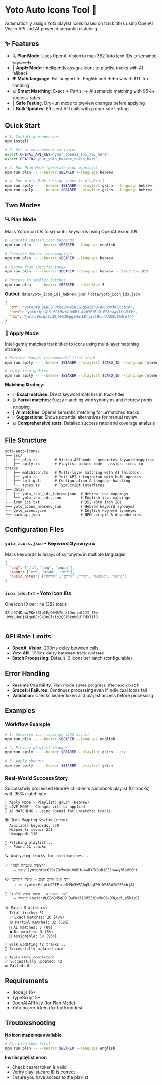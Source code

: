 # Yoto Auto Icons Tool 🎨

Automatically assign Yoto playlist icons based on track titles using OpenAI Vision API and AI-powered semantic matching.

## ✨ Features

- 🔍 **Plan Mode**: Uses OpenAI Vision to map 352 Yoto icon IDs to semantic keywords
- 🎯 **Apply Mode**: Intelligently assigns icons to playlist tracks with AI fallback
- 🌍 **Multi-language**: Full support for English and Hebrew with RTL text handling
- 📊 **Smart Matching**: Exact → Partial → AI semantic matching with 95%+ success rates
- 🧪 **Safe Testing**: Dry-run mode to preview changes before applying
- ⚡ **Bulk Updates**: Efficient API calls with proper rate limiting

## Quick Start

```bash
# 1. Install dependencies
npm install

# 2. Set up environment variables
export OPENAI_API_KEY="your_openai_api_key_here"
export BEARER="your_yoto_bearer_token_here"

# 3. Run Plan Mode (generate icon mappings)
npm run plan -- --bearer $BEARER --language hebrew

# 4. Run Apply Mode (assign icons to playlist)
npm run apply -- --bearer $BEARER --playlist gkLcn --language hebrew --dry
npm run apply -- --bearer $BEARER --playlist gkLcn --language hebrew
```

## Two Modes

### 🔍 Plan Mode
Maps Yoto icon IDs to semantic keywords using OpenAI Vision API.

```bash
# Generate English icon mappings
npm run plan -- --bearer $BEARER --language english

# Generate Hebrew icon mappings
npm run plan -- --bearer $BEARER --language hebrew

# Resume from specific index
npm run plan -- --bearer $BEARER --language hebrew --startFrom 100

# Process in smaller batches
npm run plan -- --bearer $BEARER --batchSize 5
```

**Output**: `data/yoto_icon_ids_hebrew.json` / `data/yoto_icon_ids.json`
```json
{
  "דוב": "yoto:#p_yLNC3TPtuo8MNv5WSG0q5aqTPD-WRRRWYkPB0cbjA",
  "ציפור": "yoto:#pcGl9aZOfMwiNUm8Rfu4wRYPkBuDiEB5nwwy76aVtCM",
  "ספר": "yoto:#uiqaZz3Q_kM359pgiMaIkK-grc19uo4tRK5bSAMro7o"
}
```

### 🎯 Apply Mode
Intelligently matches track titles to icons using multi-layer matching strategy.

```bash
# Preview changes (recommended first step)
npm run apply -- --bearer $BEARER --playlist $CARD_ID --language hebrew --dry

# Apply icon updates
npm run apply -- --bearer $BEARER --playlist $CARD_ID --language hebrew
```

**Matching Strategy**:
- ✅ **Exact matches**: Direct keyword matches in track titles
- 🟡 **Partial matches**: Fuzzy matching with synonyms and Hebrew prefix stripping
- 🤖 **AI matches**: OpenAI semantic matching for unmatched tracks
- 💡 **Suggestions**: Shows potential alternatives for manual review
- 📊 **Comprehensive stats**: Detailed success rates and coverage analysis

## File Structure

```
yoto-auto-icons/
├── src/
│   ├── plan.ts        # Vision API mode - generates keyword mappings
│   ├── apply.ts       # Playlist update mode - assigns icons to tracks
│   ├── matchIcon.ts   # Multi-layer matching with AI fallback
│   ├── yoto.ts        # Yoto API integration with bulk updates
│   ├── config.ts      # Configuration & language handling
│   └── types.ts       # TypeScript interfaces
├── data/
│   ├── yoto_icon_ids_hebrew.json  # Hebrew icon mappings
│   └── yoto_icon_ids.json         # English icon mappings
├── icon_ids.txt                   # 352 Yoto icon IDs
├── yoto_icons_hebrew.json         # Hebrew keyword synonyms
├── yoto_icons.json                # English keyword synonyms
└── package.json                   # NPM scripts & dependencies
```

## Configuration Files

### `yoto_icons.json` - Keyword Synonyms
Maps keywords to arrays of synonyms in multiple languages:

```json
{
  "dog": ["כלב", "dog", "puppy"],
  "moon": ["ירח", "moon", "לילה"],
  "music_notes": ["שיר", "שירים", "מוזיקה", "music", "song"]
}
```

### `icon_ids.txt` - Yoto Icon IDs
One icon ID per line (352 total):
```
3ZnJD74DawVPKntS3pIEpDlM57daHtDuczmf2JI_EBw
_WWpLHoOj6iqeREcGkJnGlsis2QSF6znM0UPFdXTjf8
...
```

## API Rate Limits

- **OpenAI Vision**: 200ms delay between calls
- **Yoto API**: 100ms delay between track updates
- **Batch Processing**: Default 10 icons per batch (configurable)

## Error Handling

- **Resume Capability**: Plan mode saves progress after each batch
- **Graceful Failures**: Continues processing even if individual icons fail
- **Validation**: Checks bearer token and playlist access before processing

## Examples

### Workflow Example
```bash
# 1. Generate icon mappings (352 icons)
npm run plan -- --bearer $BEARER --language english

# 2. Preview playlist changes
npm run apply -- --bearer $BEARER --playlist gkLcn --dry

# 3. Apply changes
npm run apply -- --bearer $BEARER --playlist gkLcn
```

### Real-World Success Story
Successfully processed Hebrew children's audiobook playlist (61 tracks) with 95% match rate:

```
🎯 Apply Mode - Playlist: gkLcn (Hebrew)
🚀 LIVE MODE - Changes will be applied
🤖 AI MATCHING - Using OpenAI for unmatched tracks

📚 Icon Mapping Status (עברית):
  Available keywords: 339
  Mapped to icons: 223
  Unmapped: 116

🎵 Fetching playlist...
  ✓ Found 61 tracks

🔍 Analyzing tracks for icon matches...

✅ "הציפור ששכחה לעוף"
    → ציפור (yoto:#pcGl9aZOfMwiNUm8Rfu4wRYPkBuDiEB5nwwy76aVtCM)

🟡 "רוני ונומי והדב יעקב - סיפור לילדים"
    → דוב (yoto:#p_yLNC3TPtuo8MNv5WSG0q5aqTPD-WRRRWYkPB0cbjA)

🤖 "עיר הקינוחים - סיפור מתוק לילדים"
    → שוקולד (yoto:#LCBoQM5qDDHBwPWdP1SM55hDvMu06-DRLod3Le5k1a0)

📊 Match Statistics:
  Total tracks: 61
  ✅ Exact matches: 26 (43%)
  🟡 Partial matches: 32 (52%)
  🤖 AI matches: 0 (0%)
  ❌ No matches: 3 (5%)
  🎯 Assignable: 58 (95%)

🎯 Bulk updating 42 tracks...
🎨 Successfully updated card

🎉 Apply Mode completed!
✅ Successfully updated: 42
❌ Failed: 0
```

## Requirements

- Node.js 16+
- TypeScript 5+
- OpenAI API key (for Plan Mode)
- Yoto bearer token (for both modes)

## Troubleshooting

**No icon mappings available**:
```bash
# Run plan mode first
npm run plan -- --bearer $BEARER --language english
```

**Invalid playlist error**:
- Check bearer token is valid
- Verify playlist/card ID is correct
- Ensure you have access to the playlist